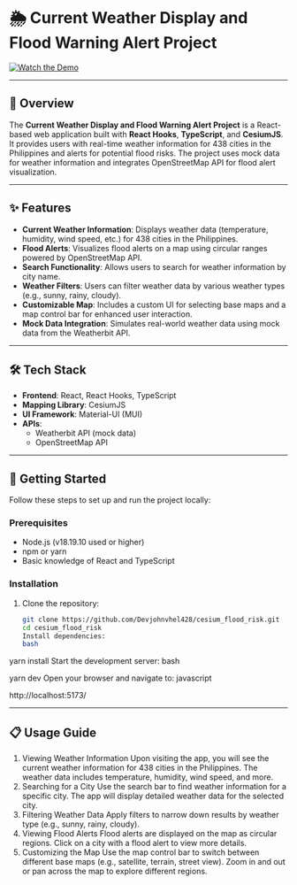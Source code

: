 # 🌦️ Current Weather Display and Flood Warning Alert Project

[![Watch the Demo](https://drive.google.com/file/d/1OTfUVhXXOXrAe9xjuOgxkLAFhckrbUQo/view?usp=drive_link)](https://drive.google.com/file/d/1OTfUVhXXOXrAe9xjuOgxkLAFhckrbUQo/view?usp=drive_link)

---

## 📖 Overview

The **Current Weather Display and Flood Warning Alert Project** is a React-based web application built with **React Hooks**, **TypeScript**, and **CesiumJS**. It provides users with real-time weather information for 438 cities in the Philippines and alerts for potential flood risks. The project uses mock data for weather information and integrates OpenStreetMap API for flood alert visualization.

---

## ✨ Features

-   **Current Weather Information**: Displays weather data (temperature, humidity, wind speed, etc.) for 438 cities in the Philippines.
-   **Flood Alerts**: Visualizes flood alerts on a map using circular ranges powered by OpenStreetMap API.
-   **Search Functionality**: Allows users to search for weather information by city name.
-   **Weather Filters**: Users can filter weather data by various weather types (e.g., sunny, rainy, cloudy).
-   **Customizable Map**: Includes a custom UI for selecting base maps and a map control bar for enhanced user interaction.
-   **Mock Data Integration**: Simulates real-world weather data using mock data from the Weatherbit API.

---

## 🛠️ Tech Stack

-   **Frontend**: React, React Hooks, TypeScript
-   **Mapping Library**: CesiumJS
-   **UI Framework**: Material-UI (MUI)
-   **APIs**:
    -   Weatherbit API (mock data)
    -   OpenStreetMap API

---

## 🚀 Getting Started

Follow these steps to set up and run the project locally:

### Prerequisites

-   Node.js (v18.19.10 used or higher)
-   npm or yarn
-   Basic knowledge of React and TypeScript

### Installation

1. Clone the repository:
    ```bash
    git clone https://github.com/Devjohnvhel428/cesium_flood_risk.git
    cd cesium_flood_risk
    Install dependencies:
    bash
    ```

yarn install
Start the development server:
bash

yarn dev
Open your browser and navigate to:
javascript

http://localhost:5173/

---

## 📋 Usage Guide

1. Viewing Weather Information
   Upon visiting the app, you will see the current weather information for 438 cities in the Philippines.
   The weather data includes temperature, humidity, wind speed, and more.
2. Searching for a City
   Use the search bar to find weather information for a specific city.
   The app will display detailed weather data for the selected city.
3. Filtering Weather Data
   Apply filters to narrow down results by weather type (e.g., sunny, rainy, cloudy).
4. Viewing Flood Alerts
   Flood alerts are displayed on the map as circular regions.
   Click on a city with a flood alert to view more details.
5. Customizing the Map
   Use the map control bar to switch between different base maps (e.g., satellite, terrain, street view).
   Zoom in and out or pan across the map to explore different regions.
